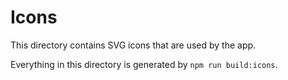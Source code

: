 # Icons

This directory contains SVG icons that are used by the app.

Everything in this directory is generated by `npm run build:icons`.
